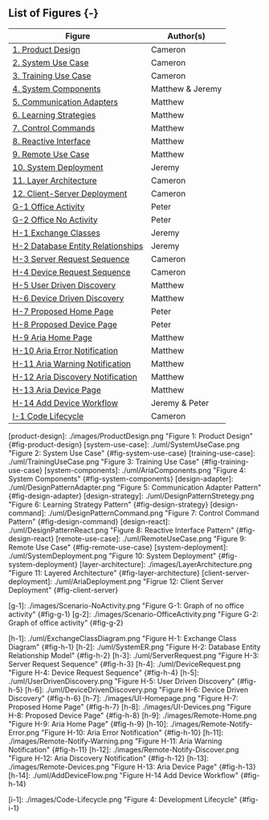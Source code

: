 <p style="page-break-before:always;"></p>

## List of Figures {-}

| Figure                                             | Author(s)            |
| -------------------------------------------------- | -------------------- |
| [1. Product Design](#fig-product-design)           | Cameron              |
| [2. System Use Case](#fig-system-use-case)         | Cameron              |
| [3. Training Use Case](#fig-training-use-case)     | Cameron              |
| [4. System Components](#fig-system-components)     | Matthew & Jeremy     |
| [5. Communication Adapters](#fig-design-adapter)   | Matthew              |
| [6. Learning Strategies](#fig-design-strategy)     | Matthew              |
| [7. Control Commands](#fig-design-command)         | Matthew              |
| [8. Reactive Interface](#fig-design-react)         | Matthew              |
| [9. Remote Use Case](#fig-remote-use-case)         | Matthew              |
| [10. System Deployment](#fig-system-deployment)    | Jeremy               |
| [11. Layer Architecture](#fig-layer-architecture)  | Cameron              |
| [12. Client-Server Deployment](#fig-client-server) | Cameron              |
| [G-1 Office Activity](#fig-g-1)                    | Peter                |
| [G-2 Office No Activity](#fig-g-2)                 | Peter                |
| [H-1 Exchange Classes](#fig-h-1)                   | Jeremy               |
| [H-2 Database Entity Relationships](#fig-h-2)      | Jeremy               |
| [H-3 Server Request Sequence](#fig-h-3)            | Cameron              |
| [H-4 Device Request Sequence](#fig-h-4)            | Cameron              |
| [H-5 User Driven Discovery](#fig-h-5)              | Matthew              |
| [H-6 Device Driven Discovery](#fig-h-6)            | Matthew              |
| [H-7 Proposed Home Page](#fig-h-7)                 | Peter                |
| [H-8 Proposed Device Page](#fig-h-8)               | Peter                |
| [H-9 Aria Home Page](#fig-h-9)                     | Matthew              |
| [H-10 Aria Error Notification](#fig-h-10)          | Matthew              |
| [H-11 Aria Warning Notification](#fig-h-11)        | Matthew              |
| [H-12 Aria Discovery Notification](#fig-h-12)      | Matthew              |
| [H-13 Aria Device Page](#fig-h-13)                 | Matthew              |
| [H-14 Add Device Workflow](#fig-h-14)              | Jeremy & Peter       |
| [I-1 Code Lifecycle](#fig-i-1)                     | Cameron              |

<!-- 
	Image References:
	
	Links to images should be defined as the following
	
			[unique-name]: ./path/to/image.png "Figure i: Figure Caption" {#fig-unique-name}
		
	When using a figure link, use the following syntax
	
			![][unique-name]
			
	To link to an image, use the following syntax
	
			[Image Text](#fig-unique-name)
			
	Figures in appendices should use the unique name A-X where A is the appendix identifier and
	X is the figure number in that section.		

	Note: This section is not rendered here. It is just for record keeping 
-->

[product-design]: ./images/ProductDesign.png "Figure 1: Product Design" {#fig-product-design}
[system-use-case]: ./uml/SystemUseCase.png "Figure 2: System Use Case" {#fig-system-use-case}
[training-use-case]: ./uml/TrainingUseCase.png "Figure 3: Training Use Case" {#fig-training-use-case}
[system-components]: ./uml/AriaComponents.png "Figure 4: System Components" {#fig-system-components}
[design-adapter]: ./uml/DesignPatternAdapter.png "Figure 5: Communication Adapter Pattern" {#fig-design-adapter}
[design-strategy]: ./uml/DesignPatternStretegy.png "Figure 6: Learning Strategy Pattern" {#fig-design-strategy}
[design-command]: ./uml/DesignPatternCommand.png "Figure 7: Control Command Pattern" {#fig-design-command}
[design-react]: ./uml/DesignPatternReact.png "Figure 8: Reactive Interface Pattern" {#fig-design-react}
[remote-use-case]: ./uml/RemoteUseCase.png "Figure 9: Remote Use Case" {#fig-remote-use-case}
[system-deployment]: ./uml/SystemDeployment.png "Figure 10: System Deployment" {#fig-system-deployment}
[layer-architecture]: ./images/LayerArchitecture.png "Figure 11: Layered Architecture" {#fig-layer-architecture}
[client-server-deployment]: ./uml/AriaDeployment.png "Figrue 12: Client Server Deployment" {#fig-client-server} 

[g-1]: ./images/Scenario-NoActivity.png "Figure G-1: Graph of no office activity" {#fig-g-1}
[g-2]: ./images/Scenario-OfficeActivity.png "Figure G-2: Graph of office activity" {#fig-g-2}

[h-1]: ./uml/ExchangeClassDiagram.png "Figure H-1: Exchange Class Diagram" {#fig-h-1}
[h-2]: ./uml/SystemER.png "Figure H-2: Database Entity Relationship Model" {#fig-h-2}
[h-3]: ./uml/ServerRequest.png "Figure H-3: Server Request Sequence" {#fig-h-3}
[h-4]: ./uml/DeviceRequest.png "Figure H-4: Device Request Sequence" {#fig-h-4}
[h-5]: ./uml/UserDrivenDiscovery.png "Figure H-5: User Driven Discovery" {#fig-h-5}
[h-6]: ./uml/DeviceDrivenDiscovery.png "Figure H-6: Device Driven Discovery" {#fig-h-6}
[h-7]: ./images/UI-Homepage.png "Figure H-7: Proposed Home Page" {#fig-h-7}
[h-8]: ./images/UI-Devices.png "Figure H-8: Proposed Device Page" {#fig-h-8}
[h-9]: ./images/Remote-Home.png "Figure H-9: Aria Home Page" {#fig-h-9}
[h-10]: ./images/Remote-Notify-Error.png "Figure H-10: Aria Error Notification" {#fig-h-10}
[h-11]: ./images/Remote-Notify-Warning.png "Figure H-11: Aria Warning Notification" {#fig-h-11}
[h-12]: ./images/Remote-Notify-Discover.png "Figure H-12: Aria Discovery Notification" {#fig-h-12}
[h-13]: ./images/Remote-Devices.png "Figure H-13: Aria Device Page" {#fig-h-13}
[h-14]: ./uml/AddDeviceFlow.png "Figure H-14 Add Device Workflow" {#fig-h-14}

[i-1]: ./images/Code-Lifecycle.png "Figure 4: Development Lifecycle" {#fig-i-1}

